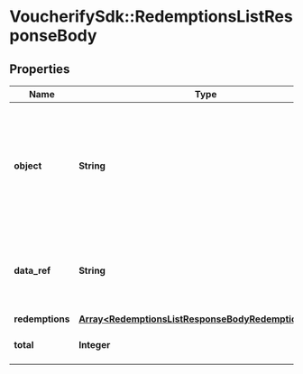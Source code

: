 # VoucherifySdk::RedemptionsListResponseBody

## Properties

| Name | Type | Description | Notes |
| ---- | ---- | ----------- | ----- |
| **object** | **String** | The type of object represented by JSON. This object stores information about redemptions in a dictionary. | [default to &#39;list&#39;] |
| **data_ref** | **String** | Identifies the name of the attribute that contains the array of redemption objects. | [default to &#39;redemptions&#39;] |
| **redemptions** | [**Array&lt;RedemptionsListResponseBodyRedemptionsItem&gt;**](RedemptionsListResponseBodyRedemptionsItem.md) |  |  |
| **total** | **Integer** | Total number of redemptions. |  |

